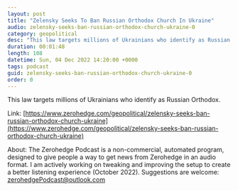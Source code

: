 ```yaml
---
layout: post
title: "Zelensky Seeks To Ban Russian Orthodox Church In Ukraine"
audio: zelensky-seeks-ban-russian-orthodox-church-ukraine-0
category: geopolitical
desc: "This law targets millions of Ukrainians who identify as Russian Orthodox."
duration: 00:01:48
length: 108
datetime: Sun, 04 Dec 2022 14:20:00 +0000
tags: podcast
guid: zelensky-seeks-ban-russian-orthodox-church-ukraine-0
order: 0
---
```

This law targets millions of Ukrainians who identify as Russian Orthodox.

Link: [https://www.zerohedge.com/geopolitical/zelensky-seeks-ban-russian-orthodox-church-ukraine](https://www.zerohedge.com/geopolitical/zelensky-seeks-ban-russian-orthodox-church-ukraine)

About: The Zerohedge Podcast is a non-commercial, automated program, designed to give people a way to get news from Zerohedge in an audio format.  I am actively working on tweaking and improving the setup to create a better listening experience (October 2022).  Suggestions are welcome: [zerohedgePodcast@outlook.com](mailto:zerohedgePodcast@outlook.com)